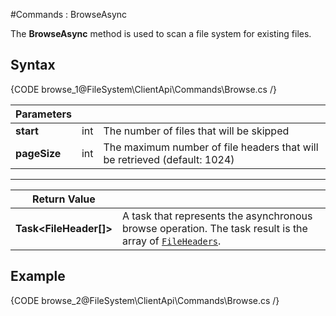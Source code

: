 #Commands : BrowseAsync

The **BrowseAsync** method is used to scan a file system for existing files.

## Syntax

{CODE browse_1@FileSystem\ClientApi\Commands\Browse.cs /}

| Parameters | | |
| ------------- | ------------- | ----- |
| **start** | int | The number of files that will be skipped |
| **pageSize** | int | The maximum number of file headers that will be retrieved (default: 1024) |

<hr />

| Return Value | |
| ------------- | ------------- |
| **Task&lt;FileHeader[]&gt;** | A task that represents the asynchronous browse operation. The task result is the array of [`FileHeaders`](../../../../../glossary/file-header). |

## Example

{CODE browse_2@FileSystem\ClientApi\Commands\Browse.cs /}